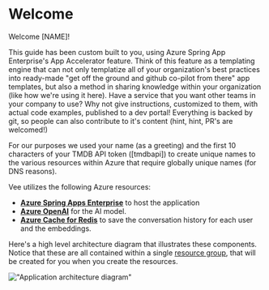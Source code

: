 # Welcome

Welcome [NAME]!

This guide has been custom built to you, using Azure Spring App Enterprise's App Accelerator feature. Think of this feature as a templating engine that can not only templatize all of your organization's best practices into ready-made "get off the ground and github co-pilot from there" app templates, but also a method in sharing knowledge within your organization (like how we're using it here). Have a service that you want other teams in your company to use? Why not give instructions, customized to them, with actual code examples, published to a dev portal! Everything is backed by git, so people can also contribute to it's content (hint, hint, PR's are welcomed!)

For our purposes we used your name (as a greeting) and the first 10 characters of your TMDB API token ([tmdbapi]) to create unique names to the various resources within Azure that require globally unique names (for DNS reasons).

Vee utilizes the following Azure resources:
- [**Azure Spring Apps Enterprise**](https://docs.microsoft.com/azure/spring-apps/) to host the application
- [**Azure OpenAI**](https://docs.microsoft.com/azure/cognitive-services/openai/) for the AI model.
- [**Azure Cache for Redis**](https://learn.microsoft.com/en-us/azure/azure-cache-for-redis/) to save the conversation history for each user and the embeddings.

Here's a high level architecture diagram that illustrates these components. Notice that these are all contained within a single [resource group](https://docs.microsoft.com/azure/azure-resource-manager/management/manage-resource-groups-portal), that will be created for you when you create the resources.

!["Application architecture diagram"](TBD)


